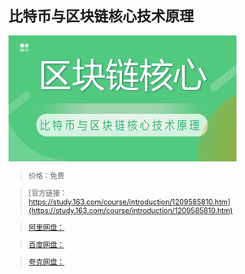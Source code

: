 # 比特币与区块链核心技术原理

![img](../../../assets/study163/free/d95ed7a89eed4bcc8d001c7c7e02e53e.jpg)

> 价格：免费

> [官方链接：https://study.163.com/course/introduction/1209585810.htm](https://study.163.com/course/introduction/1209585810.htm)

> [阿里网盘：]()

> [百度网盘：]()

> [夸克网盘：]()
